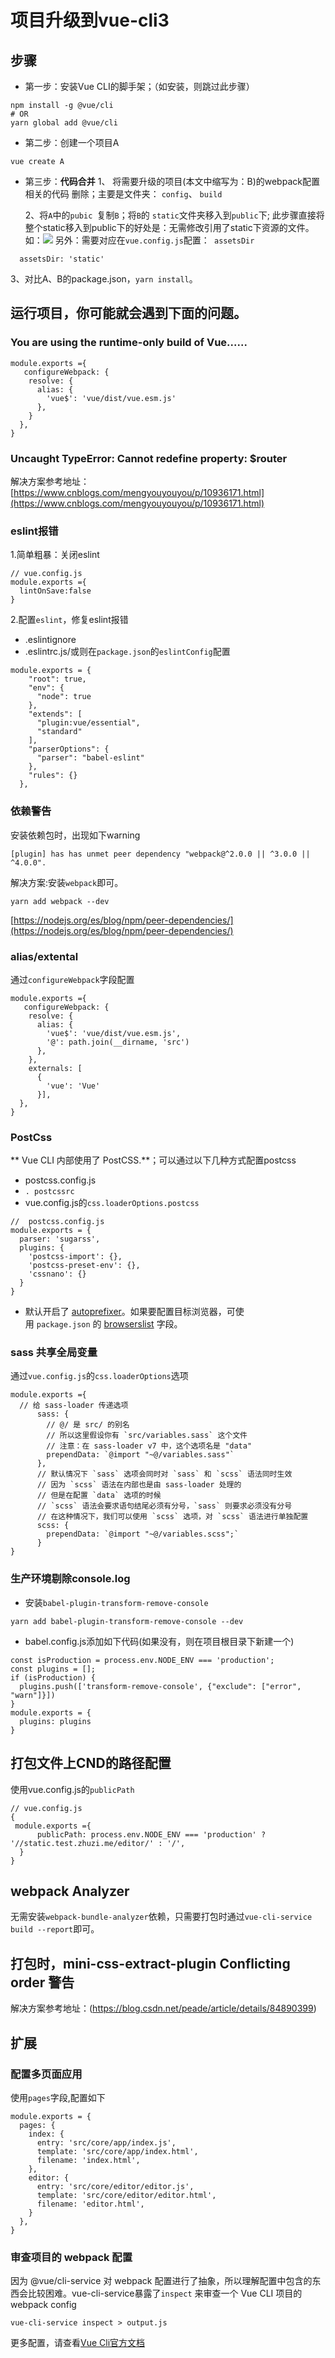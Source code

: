 # 项目升级到vue-cli3
## 步骤
* 第一步：安装Vue CLI的脚手架；（如安装，则跳过此步骤）
````
npm install -g @vue/cli
# OR
yarn global add @vue/cli
````
* 第二步：创建一个项目A
````
vue create A
````
* 第三步：**代码合并**
  1、 将需要升级的项目(本文中缩写为：B)的webpack配置相关的代码        删除；主要是文件夹：  `config`、   `build`

  2、将`A`中的`pubic `复制`B`；将`B`的 `static`文件夹移入到`public`下;
  此步骤直接将整个static移入到public下的好处是：无需修改引用了static下资源的文件。
  如：![](https://upload-images.jianshu.io/upload_images/11899053-9a3b40b0d4f5fa1f.png?imageMogr2/auto-orient/strip%7CimageView2/2/w/1240)
  另外：需要对应在`vue.config.js`配置：`  assetsDir `
````
  assetsDir: 'static'
````
3、对比A、B的package.json，`yarn install`。

## 运行项目，你可能就会遇到下面的问题。

### You are using the runtime-only build of Vue......
````
module.exports ={
   configureWebpack: {
    resolve: {
      alias: {
        'vue$': 'vue/dist/vue.esm.js' 
      },
    }
  },
}

````
###  Uncaught TypeError: Cannot redefine property: $router

解决方案参考地址：[https://www.cnblogs.com/mengyouyouyou/p/10936171.html](https://www.cnblogs.com/mengyouyouyou/p/10936171.html)


###  eslint报错
1.简单粗暴：关闭eslint
````
// vue.config.js
module.exports ={
  lintOnSave:false
}
````
2.配置`eslint`，修复eslint报错
* .eslintignore
* .eslintrc.js/或则在`package.json`的`eslintConfig`配置
```
module.exports = {
    "root": true,
    "env": {
      "node": true
    },
    "extends": [
      "plugin:vue/essential",
      "standard"
    ],
    "parserOptions": {
      "parser": "babel-eslint"
    },
    "rules": {}
  },
```

###  依赖警告

安装依赖包时，出现如下warning
````
[plugin] has has unmet peer dependency "webpack@^2.0.0 || ^3.0.0 || ^4.0.0".
````
解决方案:安装`webpack`即可。
````
yarn add webpack --dev
````
[https://nodejs.org/es/blog/npm/peer-dependencies/](https://nodejs.org/es/blog/npm/peer-dependencies/)

###  alias/extental
通过`configureWebpack`字段配置
````
module.exports ={
   configureWebpack: {
    resolve: {
      alias: {
        'vue$': 'vue/dist/vue.esm.js',
        '@': path.join(__dirname, 'src')
      },
    },
    externals: [
      {
        'vue': 'Vue'
      }],
  },
}
````
###  PostCss
** Vue CLI 内部使用了 PostCSS.**；可以通过以下几种方式配置postcss
* postcss.config.js
* `. postcssrc `
* vue.config.js的`css.loaderOptions.postcss`

````
//  postcss.config.js
module.exports = {
  parser: 'sugarss',
  plugins: {
    'postcss-import': {},
    'postcss-preset-env': {},
    'cssnano': {}
  }
}
````
* 默认开启了 [autoprefixer](https://github.com/postcss/autoprefixer)。如果要配置目标浏览器，可使用 `package.json` 的 [browserslist](https://cli.vuejs.org/zh/guide/browser-compatibility.html#browserslist) 字段。
### sass 共享全局变量
通过`vue.config.js`的`css.loaderOptions`选项
````
module.exports ={
  // 给 sass-loader 传递选项
      sass: {
        // @/ 是 src/ 的别名
        // 所以这里假设你有 `src/variables.sass` 这个文件
        // 注意：在 sass-loader v7 中，这个选项名是 "data"
        prependData: `@import "~@/variables.sass"`
      },
      // 默认情况下 `sass` 选项会同时对 `sass` 和 `scss` 语法同时生效
      // 因为 `scss` 语法在内部也是由 sass-loader 处理的
      // 但是在配置 `data` 选项的时候
      // `scss` 语法会要求语句结尾必须有分号，`sass` 则要求必须没有分号
      // 在这种情况下，我们可以使用 `scss` 选项，对 `scss` 语法进行单独配置
      scss: {
        prependData: `@import "~@/variables.scss";`
      }
}
````
### 生产环境剔除console.log
* 安装`babel-plugin-transform-remove-console`
````
yarn add babel-plugin-transform-remove-console --dev
````
* babel.config.js添加如下代码(如果没有，则在项目根目录下新建一个)
````
const isProduction = process.env.NODE_ENV === 'production';
const plugins = [];
if (isProduction) {
  plugins.push(['transform-remove-console', {"exclude": ["error", "warn"]}])
}
module.exports = {
  plugins: plugins
}
````

##  打包文件上CND的路径配置
使用vue.config.js的`publicPath`
````
// vue.config.js
{
 module.exports ={
      publicPath: process.env.NODE_ENV === 'production' ? '//static.test.zhuzi.me/editor/' : '/',
  } 
}
````
## webpack Analyzer
无需安装`webpack-bundle-analyzer`依赖，只需要打包时通过`vue-cli-service build --report`即可。


## 打包时，mini-css-extract-plugin Conflicting order 警告
解决方案参考地址：(https://blog.csdn.net/peade/article/details/84890399)

## 扩展
### 配置多页面应用
使用`pages`字段,配置如下
````
module.exports = {
  pages: {
    index: {
      entry: 'src/core/app/index.js',
      template: 'src/core/app/index.html',
      filename: 'index.html',
    },
    editor: {
      entry: 'src/core/editor/editor.js',
      template: 'src/core/editor/editor.html',
      filename: 'editor.html',
    }
  },
}
````
### 审查项目的 webpack 配置
因为 @vue/cli-service 对 webpack 配置进行了抽象，所以理解配置中包含的东西会比较困难。vue-cli-service暴露了`inspect` 来审查一个 Vue CLI 项目的 webpack config
````
vue-cli-service inspect > output.js
````

更多配置，请查看[Vue Cli官方文档]([https://cli.vuejs.org/zh/guide/](https://cli.vuejs.org/zh/guide/)
)


